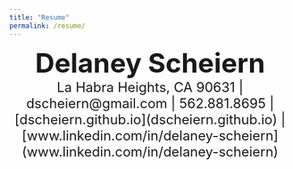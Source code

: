 ```yaml
---
title: "Resume"
permalink: /resume/
---
```


<center><b><font size="9"><b>Delaney Scheiern</b></font></b></center>
<center><font size="5">La Habra Heights, CA 90631 | dscheiern@gmail.com | 562.881.8695 | [dscheiern.github.io](dscheiern.github.io) | [www.linkedin.com/in/delaney-scheiern](www.linkedin.com/in/delaney-scheiern)</font></center>

